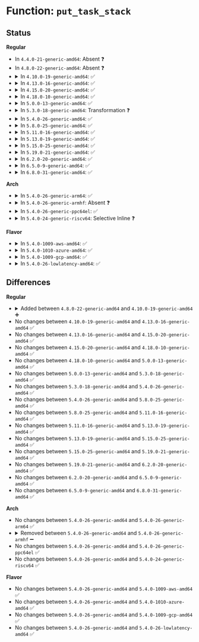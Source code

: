 # Function: <code>put_task_stack</code>

## Status
<b>Regular</b>
<ul>
<li>
In <code>4.4.0-21-generic-amd64</code>: Absent ❓
</li>
<li>
In <code>4.8.0-22-generic-amd64</code>: Absent ❓
</li>
<li>
<details>
<summary>In <code>4.10.0-19-generic-amd64</code>: ✅</summary>

```c
void put_task_stack(struct task_struct * tsk)
```

```json
{
  "name": "put_task_stack",
  "collision_type": "Unique Global",
  "inline_type": "No",
  "funcs": [
    {
      "addr": 18446744071579387872,
      "name": "put_task_stack",
      "external": true,
      "loc": "kernel/fork.c:336",
      "file": "kernel/fork.c",
      "inline": "seen, unknown",
      "caller_inline": [],
      "caller_func": [
        "arch/x86/kernel/process.c:get_wchan",
        "arch/x86/kernel/stacktrace.c:save_stack_trace_tsk",
        "kernel/sched/core.c:sched_show_task",
        "kernel/sched/core.c:finish_task_switch",
        "lib/syscall.c:collect_syscall",
        "lib/syscall.c:collect_syscall"
      ]
    }
  ],
  "symbols": [
    {
      "addr": 18446744071579387872,
      "name": "put_task_stack",
      "section": ".text",
      "bind": "STB_GLOBAL",
      "size": 277
    }
  ]
}
```
</details>
</li>
<li>
<details>
<summary>In <code>4.13.0-16-generic-amd64</code>: ✅</summary>

```c
void put_task_stack(struct task_struct * tsk)
```

```json
{
  "name": "put_task_stack",
  "collision_type": "Unique Global",
  "inline_type": "No",
  "funcs": [
    {
      "addr": 18446744071579375360,
      "name": "put_task_stack",
      "external": true,
      "loc": "kernel/fork.c:360",
      "file": "kernel/fork.c",
      "inline": "seen, unknown",
      "caller_inline": [],
      "caller_func": [
        "arch/x86/kernel/process.c:get_wchan",
        "kernel/sched/core.c:finish_task_switch",
        "lib/syscall.c:collect_syscall",
        "lib/syscall.c:collect_syscall"
      ]
    }
  ],
  "symbols": [
    {
      "addr": 18446744071579375360,
      "name": "put_task_stack",
      "section": ".text",
      "bind": "STB_GLOBAL",
      "size": 210
    }
  ]
}
```
</details>
</li>
<li>
<details>
<summary>In <code>4.15.0-20-generic-amd64</code>: ✅</summary>

```c
void put_task_stack(struct task_struct * tsk)
```

```json
{
  "name": "put_task_stack",
  "collision_type": "Unique Global",
  "inline_type": "No",
  "funcs": [
    {
      "addr": 18446744071579402208,
      "name": "put_task_stack",
      "external": true,
      "loc": "kernel/fork.c:366",
      "file": "kernel/fork.c",
      "inline": "seen, unknown",
      "caller_inline": [],
      "caller_func": [
        "arch/x86/kernel/process.c:get_wchan",
        "arch/x86/kernel/stacktrace.c:save_stack_trace_tsk_reliable",
        "arch/x86/kernel/stacktrace.c:save_stack_trace_tsk",
        "kernel/sched/core.c:finish_task_switch",
        "fs/proc/array.c:do_task_stat",
        "lib/syscall.c:collect_syscall",
        "lib/syscall.c:collect_syscall"
      ]
    }
  ],
  "symbols": [
    {
      "addr": 18446744071579402208,
      "name": "put_task_stack",
      "section": ".text",
      "bind": "STB_GLOBAL",
      "size": 215
    }
  ]
}
```
</details>
</li>
<li>
<details>
<summary>In <code>4.18.0-10-generic-amd64</code>: ✅</summary>

```c
void put_task_stack(struct task_struct * tsk)
```

```json
{
  "name": "put_task_stack",
  "collision_type": "Unique Global",
  "inline_type": "No",
  "funcs": [
    {
      "addr": 18446744071579417904,
      "name": "put_task_stack",
      "external": true,
      "loc": "kernel/fork.c:392",
      "file": "kernel/fork.c",
      "inline": "seen, unknown",
      "caller_inline": [],
      "caller_func": [
        "arch/x86/kernel/process.c:get_wchan",
        "arch/x86/kernel/stacktrace.c:save_stack_trace_tsk_reliable",
        "arch/x86/kernel/stacktrace.c:save_stack_trace_tsk",
        "kernel/sched/core.c:finish_task_switch",
        "fs/proc/array.c:do_task_stat",
        "lib/syscall.c:collect_syscall",
        "lib/syscall.c:collect_syscall"
      ]
    }
  ],
  "symbols": [
    {
      "addr": 18446744071579417904,
      "name": "put_task_stack",
      "section": ".text",
      "bind": "STB_GLOBAL",
      "size": 217
    }
  ]
}
```
</details>
</li>
<li>
<details>
<summary>In <code>5.0.0-13-generic-amd64</code>: ✅</summary>

```c
void put_task_stack(struct task_struct * tsk)
```

```json
{
  "name": "put_task_stack",
  "collision_type": "Unique Global",
  "inline_type": "No",
  "funcs": [
    {
      "addr": 18446744071579448752,
      "name": "put_task_stack",
      "external": true,
      "loc": "kernel/fork.c:435",
      "file": "kernel/fork.c",
      "inline": "seen, unknown",
      "caller_inline": [],
      "caller_func": [
        "arch/x86/kernel/process.c:get_wchan",
        "arch/x86/kernel/stacktrace.c:save_stack_trace_tsk_reliable",
        "arch/x86/kernel/stacktrace.c:save_stack_trace_tsk",
        "kernel/sched/core.c:finish_task_switch",
        "fs/proc/array.c:do_task_stat",
        "lib/syscall.c:collect_syscall",
        "lib/syscall.c:collect_syscall"
      ]
    }
  ],
  "symbols": [
    {
      "addr": 18446744071579448752,
      "name": "put_task_stack",
      "section": ".text",
      "bind": "STB_GLOBAL",
      "size": 373
    }
  ]
}
```
</details>
</li>
<li>
<details>
<summary>In <code>5.3.0-18-generic-amd64</code>: Transformation ❓</summary>

```c
void put_task_stack(struct task_struct * tsk)
```

```json
{
  "name": "put_task_stack",
  "collision_type": "Unique Global",
  "inline_type": "No",
  "funcs": [
    {
      "addr": 0,
      "name": "put_task_stack",
      "external": true,
      "loc": "kernel/fork.c:441",
      "file": "kernel/fork.c",
      "inline": "seen, unknown",
      "caller_inline": [],
      "caller_func": [
        "arch/x86/kernel/process.c:get_wchan",
        "kernel/fork.c:copy_process",
        "kernel/sched/core.c:finish_task_switch",
        "kernel/stacktrace.c:stack_trace_save_tsk_reliable",
        "kernel/stacktrace.c:stack_trace_save_tsk",
        "fs/proc/array.c:do_task_stat",
        "lib/syscall.c:collect_syscall",
        "lib/syscall.c:collect_syscall",
        "lib/syscall.c:collect_syscall"
      ]
    }
  ],
  "symbols": [
    {
      "addr": 18446744071579478965,
      "name": "put_task_stack.cold",
      "section": ".text",
      "bind": "STB_LOCAL",
      "size": 19
    },
    {
      "addr": 18446744071579466960,
      "name": "put_task_stack",
      "section": ".text",
      "bind": "STB_GLOBAL",
      "size": 325
    }
  ]
}
```
</details>
</li>
<li>
<details>
<summary>In <code>5.4.0-26-generic-amd64</code>: ✅</summary>

```c
void put_task_stack(struct task_struct * tsk)
```

```json
{
  "name": "put_task_stack",
  "collision_type": "Unique Global",
  "inline_type": "No",
  "funcs": [
    {
      "addr": 18446744071579493264,
      "name": "put_task_stack",
      "external": true,
      "loc": "kernel/fork.c:450",
      "file": "kernel/fork.c",
      "inline": "seen, unknown",
      "caller_inline": [],
      "caller_func": [
        "arch/x86/kernel/process.c:get_wchan",
        "kernel/fork.c:copy_process",
        "kernel/sched/core.c:finish_task_switch",
        "kernel/stacktrace.c:stack_trace_save_tsk_reliable",
        "kernel/stacktrace.c:stack_trace_save_tsk",
        "fs/proc/array.c:do_task_stat",
        "lib/syscall.c:collect_syscall",
        "lib/syscall.c:collect_syscall",
        "lib/syscall.c:collect_syscall"
      ]
    }
  ],
  "symbols": [
    {
      "addr": 18446744071579493264,
      "name": "put_task_stack",
      "section": ".text",
      "bind": "STB_GLOBAL",
      "size": 329
    }
  ]
}
```
</details>
</li>
<li>
<details>
<summary>In <code>5.8.0-25-generic-amd64</code>: ✅</summary>

```c
void put_task_stack(struct task_struct * tsk)
```

```json
{
  "name": "put_task_stack",
  "collision_type": "Unique Global",
  "inline_type": "No",
  "funcs": [
    {
      "addr": 18446744071579523456,
      "name": "put_task_stack",
      "external": true,
      "loc": "kernel/fork.c:455",
      "file": "kernel/fork.c",
      "inline": "seen, unknown",
      "caller_inline": [],
      "caller_func": [
        "arch/x86/kernel/process.c:get_wchan",
        "kernel/fork.c:copy_process",
        "kernel/sched/core.c:finish_task_switch",
        "kernel/stacktrace.c:stack_trace_save_tsk_reliable",
        "kernel/stacktrace.c:stack_trace_save_tsk",
        "fs/proc/array.c:do_task_stat",
        "lib/syscall.c:collect_syscall",
        "lib/syscall.c:collect_syscall"
      ]
    }
  ],
  "symbols": [
    {
      "addr": 18446744071579523456,
      "name": "put_task_stack",
      "section": ".text",
      "bind": "STB_GLOBAL",
      "size": 123
    }
  ]
}
```
</details>
</li>
<li>
<details>
<summary>In <code>5.11.0-16-generic-amd64</code>: ✅</summary>

```c
void put_task_stack(struct task_struct * tsk)
```

```json
{
  "name": "put_task_stack",
  "collision_type": "Unique Global",
  "inline_type": "No",
  "funcs": [
    {
      "addr": 18446744071579505008,
      "name": "put_task_stack",
      "external": true,
      "loc": "kernel/fork.c:441",
      "file": "kernel/fork.c",
      "inline": "seen, unknown",
      "caller_inline": [],
      "caller_func": [
        "arch/x86/kernel/process.c:get_wchan",
        "kernel/fork.c:copy_process",
        "kernel/stacktrace.c:stack_trace_save_tsk_reliable",
        "kernel/stacktrace.c:stack_trace_save_tsk",
        "fs/proc/array.c:do_task_stat",
        "lib/syscall.c:collect_syscall",
        "lib/syscall.c:collect_syscall"
      ]
    }
  ],
  "symbols": [
    {
      "addr": 18446744071579505008,
      "name": "put_task_stack",
      "section": ".text",
      "bind": "STB_GLOBAL",
      "size": 310
    }
  ]
}
```
</details>
</li>
<li>
<details>
<summary>In <code>5.13.0-19-generic-amd64</code>: ✅</summary>

```c
void put_task_stack(struct task_struct * tsk)
```

```json
{
  "name": "put_task_stack",
  "collision_type": "Unique Global",
  "inline_type": "No",
  "funcs": [
    {
      "addr": 18446744071579508448,
      "name": "put_task_stack",
      "external": true,
      "loc": "kernel/fork.c:445",
      "file": "kernel/fork.c",
      "inline": "seen, unknown",
      "caller_inline": [],
      "caller_func": [
        "arch/x86/kernel/process.c:get_wchan",
        "kernel/fork.c:copy_process",
        "kernel/stacktrace.c:stack_trace_save_tsk_reliable",
        "kernel/stacktrace.c:stack_trace_save_tsk",
        "kernel/bpf/stackmap.c:bpf_get_task_stack",
        "fs/proc/array.c:do_task_stat",
        "lib/syscall.c:collect_syscall",
        "lib/syscall.c:collect_syscall"
      ]
    }
  ],
  "symbols": [
    {
      "addr": 18446744071579508448,
      "name": "put_task_stack",
      "section": ".text",
      "bind": "STB_GLOBAL",
      "size": 311
    }
  ]
}
```
</details>
</li>
<li>
<details>
<summary>In <code>5.15.0-25-generic-amd64</code>: ✅</summary>

```c
void put_task_stack(struct task_struct * tsk)
```

```json
{
  "name": "put_task_stack",
  "collision_type": "Unique Global",
  "inline_type": "No",
  "funcs": [
    {
      "addr": 18446744071579577536,
      "name": "put_task_stack",
      "external": true,
      "loc": "kernel/fork.c:445",
      "file": "kernel/fork.c",
      "inline": "seen, unknown",
      "caller_inline": [],
      "caller_func": [
        "arch/x86/kernel/process.c:get_wchan",
        "kernel/fork.c:copy_process",
        "kernel/stacktrace.c:stack_trace_save_tsk_reliable",
        "kernel/stacktrace.c:stack_trace_save_tsk",
        "kernel/bpf/stackmap.c:bpf_get_task_stack",
        "fs/proc/array.c:do_task_stat",
        "lib/syscall.c:collect_syscall",
        "lib/syscall.c:collect_syscall"
      ]
    }
  ],
  "symbols": [
    {
      "addr": 18446744071579577536,
      "name": "put_task_stack",
      "section": ".text",
      "bind": "STB_GLOBAL",
      "size": 317
    }
  ]
}
```
</details>
</li>
<li>
<details>
<summary>In <code>5.19.0-21-generic-amd64</code>: ✅</summary>

```c
void put_task_stack(struct task_struct * tsk)
```

```json
{
  "name": "put_task_stack",
  "collision_type": "Unique Global",
  "inline_type": "No",
  "funcs": [
    {
      "addr": 18446744071579668512,
      "name": "put_task_stack",
      "external": true,
      "loc": "kernel/fork.c:536",
      "file": "kernel/fork.c",
      "inline": "seen, unknown",
      "caller_inline": [],
      "caller_func": [
        "arch/x86/kernel/process.c:__get_wchan",
        "kernel/fork.c:copy_process",
        "kernel/stacktrace.c:stack_trace_save_tsk_reliable",
        "kernel/stacktrace.c:stack_trace_save_tsk",
        "kernel/bpf/stackmap.c:bpf_get_task_stack",
        "fs/proc/array.c:do_task_stat",
        "lib/syscall.c:collect_syscall",
        "lib/syscall.c:collect_syscall"
      ]
    }
  ],
  "symbols": [
    {
      "addr": 18446744071579668512,
      "name": "put_task_stack",
      "section": ".text",
      "bind": "STB_GLOBAL",
      "size": 228
    }
  ]
}
```
</details>
</li>
<li>
<details>
<summary>In <code>6.2.0-20-generic-amd64</code>: ✅</summary>

```c
void put_task_stack(struct task_struct * tsk)
```

```json
{
  "name": "put_task_stack",
  "collision_type": "Unique Global",
  "inline_type": "No",
  "funcs": [
    {
      "addr": 18446744071579788528,
      "name": "put_task_stack",
      "external": true,
      "loc": "kernel/fork.c:534",
      "file": "kernel/fork.c",
      "inline": "seen, unknown",
      "caller_inline": [],
      "caller_func": [
        "arch/x86/kernel/process.c:__get_wchan",
        "kernel/fork.c:copy_process",
        "kernel/stacktrace.c:stack_trace_save_tsk_reliable",
        "kernel/stacktrace.c:stack_trace_save_tsk",
        "kernel/bpf/stackmap.c:bpf_get_task_stack",
        "fs/proc/array.c:do_task_stat",
        "lib/syscall.c:collect_syscall",
        "lib/syscall.c:collect_syscall"
      ]
    }
  ],
  "symbols": [
    {
      "addr": 18446744071579788528,
      "name": "put_task_stack",
      "section": ".text",
      "bind": "STB_GLOBAL",
      "size": 228
    }
  ]
}
```
</details>
</li>
<li>
<details>
<summary>In <code>6.5.0-9-generic-amd64</code>: ✅</summary>

```c
void put_task_stack(struct task_struct * tsk)
```

```json
{
  "name": "put_task_stack",
  "collision_type": "Unique Global",
  "inline_type": "No",
  "funcs": [
    {
      "addr": 18446744071579836000,
      "name": "put_task_stack",
      "external": true,
      "loc": "kernel/fork.c:598",
      "file": "kernel/fork.c",
      "inline": "seen, unknown",
      "caller_inline": [],
      "caller_func": [
        "arch/x86/kernel/process.c:__get_wchan",
        "kernel/fork.c:copy_process",
        "kernel/stacktrace.c:stack_trace_save_tsk_reliable",
        "kernel/stacktrace.c:stack_trace_save_tsk",
        "kernel/bpf/stackmap.c:bpf_get_task_stack",
        "fs/proc/array.c:do_task_stat",
        "lib/syscall.c:collect_syscall",
        "lib/syscall.c:collect_syscall"
      ]
    }
  ],
  "symbols": [
    {
      "addr": 18446744071579836000,
      "name": "put_task_stack",
      "section": ".text",
      "bind": "STB_GLOBAL",
      "size": 228
    }
  ]
}
```
</details>
</li>
<li>
<details>
<summary>In <code>6.8.0-31-generic-amd64</code>: ✅</summary>

```c
void put_task_stack(struct task_struct * tsk)
```

```json
{
  "name": "put_task_stack",
  "collision_type": "Unique Global",
  "inline_type": "No",
  "funcs": [
    {
      "addr": 18446744071579876032,
      "name": "put_task_stack",
      "external": true,
      "loc": "kernel/fork.c:578",
      "file": "kernel/fork.c",
      "inline": "seen, unknown",
      "caller_inline": [],
      "caller_func": [
        "arch/x86/kernel/process.c:__get_wchan",
        "kernel/fork.c:copy_process",
        "kernel/stacktrace.c:stack_trace_save_tsk_reliable",
        "kernel/stacktrace.c:stack_trace_save_tsk",
        "kernel/bpf/stackmap.c:bpf_get_task_stack",
        "fs/proc/array.c:do_task_stat",
        "lib/syscall.c:collect_syscall",
        "lib/syscall.c:collect_syscall"
      ]
    }
  ],
  "symbols": [
    {
      "addr": 18446744071579876032,
      "name": "put_task_stack",
      "section": ".text",
      "bind": "STB_GLOBAL",
      "size": 228
    }
  ]
}
```
</details>
</li>
</ul>
<b>Arch</b>
<ul>
<li>
<details>
<summary>In <code>5.4.0-26-generic-arm64</code>: ✅</summary>

```c
void put_task_stack(struct task_struct * tsk)
```

```json
{
  "name": "put_task_stack",
  "collision_type": "Unique Global",
  "inline_type": "No",
  "funcs": [
    {
      "addr": 18446603336490626872,
      "name": "put_task_stack",
      "external": true,
      "loc": "kernel/fork.c:450",
      "file": "kernel/fork.c",
      "inline": "seen, unknown",
      "caller_inline": [],
      "caller_func": [
        "arch/arm64/kernel/process.c:get_wchan",
        "arch/arm64/kernel/stacktrace.c:__save_stack_trace",
        "arch/arm64/kernel/traps.c:dump_backtrace",
        "kernel/fork.c:copy_process",
        "kernel/sched/core.c:finish_task_switch",
        "fs/proc/array.c:do_task_stat"
      ]
    }
  ],
  "symbols": [
    {
      "addr": 18446603336490626872,
      "name": "put_task_stack",
      "section": ".text",
      "bind": "STB_GLOBAL",
      "size": 116
    }
  ]
}
```
</details>
</li>
<li>
<details>
<summary>In <code>5.4.0-26-generic-armhf</code>: Absent ❓</summary>

```json
{
  "name": "put_task_stack",
  "collision_type": "Static Duplication",
  "inline_type": "Full",
  "funcs": [
    {
      "addr": 0,
      "name": "put_task_stack",
      "external": false,
      "loc": "include/linux/sched/task_stack.h:75",
      "file": "kernel/fork.c",
      "inline": "declared, inlined",
      "caller_inline": [],
      "caller_func": []
    },
    {
      "addr": 0,
      "name": "put_task_stack",
      "external": false,
      "loc": "include/linux/sched/task_stack.h:75",
      "file": "kernel/sched/core.c",
      "inline": "declared, inlined",
      "caller_inline": [],
      "caller_func": []
    },
    {
      "addr": 3227561480,
      "name": "put_task_stack",
      "external": false,
      "loc": "include/linux/sched/task_stack.h:75",
      "file": "fs/proc/array.c",
      "inline": "declared, inlined",
      "caller_inline": [
        "fs/proc/array.c:do_task_stat"
      ],
      "caller_func": []
    },
    {
      "addr": 0,
      "name": "put_task_stack",
      "external": false,
      "loc": "include/linux/sched/task_stack.h:75",
      "file": "lib/syscall.c",
      "inline": "declared, inlined",
      "caller_inline": [],
      "caller_func": []
    }
  ],
  "symbols": []
}
```
</details>
</li>
<li>
<details>
<summary>In <code>5.4.0-26-generic-ppc64el</code>: ✅</summary>

```c
void put_task_stack(struct task_struct * tsk)
```

```json
{
  "name": "put_task_stack",
  "collision_type": "Unique Global",
  "inline_type": "No",
  "funcs": [
    {
      "addr": 13835058055283444896,
      "name": "put_task_stack",
      "external": true,
      "loc": "kernel/fork.c:450",
      "file": "kernel/fork.c",
      "inline": "seen, unknown",
      "caller_inline": [],
      "caller_func": [
        "arch/powerpc/kernel/process.c:show_stack",
        "arch/powerpc/kernel/process.c:get_wchan",
        "arch/powerpc/kernel/stacktrace.c:save_stack_trace_tsk_reliable",
        "kernel/fork.c:copy_process",
        "kernel/sched/core.c:finish_task_switch",
        "fs/proc/array.c:do_task_stat"
      ]
    }
  ],
  "symbols": [
    {
      "addr": 13835058055283444896,
      "name": "put_task_stack",
      "section": ".text",
      "bind": "STB_GLOBAL",
      "size": 188
    }
  ]
}
```
</details>
</li>
<li>
<details>
<summary>In <code>5.4.0-24-generic-riscv64</code>: Selective Inline ❓</summary>

```c
void put_task_stack(struct task_struct * tsk)
```

```json
{
  "name": "put_task_stack",
  "collision_type": "Unique Global",
  "inline_type": "Selective",
  "funcs": [
    {
      "addr": 18446743936271384850,
      "name": "put_task_stack",
      "external": true,
      "loc": "kernel/fork.c:450",
      "file": "kernel/fork.c",
      "inline": "not declared, inlined",
      "caller_inline": [
        "kernel/fork.c:copy_process"
      ],
      "caller_func": [
        "kernel/sched/core.c:finish_task_switch",
        "fs/proc/array.c:do_task_stat"
      ]
    }
  ],
  "symbols": [
    {
      "addr": 18446743936271383338,
      "name": "put_task_stack",
      "section": ".text",
      "bind": "STB_GLOBAL",
      "size": 74
    }
  ]
}
```
</details>
</li>
</ul>
<b>Flavor</b>
<ul>
<li>
<details>
<summary>In <code>5.4.0-1009-aws-amd64</code>: ✅</summary>

```c
void put_task_stack(struct task_struct * tsk)
```

```json
{
  "name": "put_task_stack",
  "collision_type": "Unique Global",
  "inline_type": "No",
  "funcs": [
    {
      "addr": 18446744071579466928,
      "name": "put_task_stack",
      "external": true,
      "loc": "kernel/fork.c:450",
      "file": "kernel/fork.c",
      "inline": "seen, unknown",
      "caller_inline": [],
      "caller_func": [
        "arch/x86/kernel/process.c:get_wchan",
        "kernel/fork.c:copy_process",
        "kernel/sched/core.c:finish_task_switch",
        "kernel/stacktrace.c:stack_trace_save_tsk_reliable",
        "kernel/stacktrace.c:stack_trace_save_tsk",
        "fs/proc/array.c:do_task_stat",
        "lib/syscall.c:collect_syscall",
        "lib/syscall.c:collect_syscall",
        "lib/syscall.c:collect_syscall"
      ]
    }
  ],
  "symbols": [
    {
      "addr": 18446744071579466928,
      "name": "put_task_stack",
      "section": ".text",
      "bind": "STB_GLOBAL",
      "size": 329
    }
  ]
}
```
</details>
</li>
<li>
<details>
<summary>In <code>5.4.0-1010-azure-amd64</code>: ✅</summary>

```c
void put_task_stack(struct task_struct * tsk)
```

```json
{
  "name": "put_task_stack",
  "collision_type": "Unique Global",
  "inline_type": "No",
  "funcs": [
    {
      "addr": 18446744071579395872,
      "name": "put_task_stack",
      "external": true,
      "loc": "kernel/fork.c:450",
      "file": "kernel/fork.c",
      "inline": "seen, unknown",
      "caller_inline": [],
      "caller_func": [
        "arch/x86/kernel/process.c:get_wchan",
        "kernel/fork.c:copy_process",
        "kernel/sched/core.c:finish_task_switch",
        "kernel/stacktrace.c:stack_trace_save_tsk_reliable",
        "kernel/stacktrace.c:stack_trace_save_tsk",
        "fs/proc/array.c:do_task_stat",
        "lib/syscall.c:collect_syscall",
        "lib/syscall.c:collect_syscall",
        "lib/syscall.c:collect_syscall"
      ]
    }
  ],
  "symbols": [
    {
      "addr": 18446744071579395872,
      "name": "put_task_stack",
      "section": ".text",
      "bind": "STB_GLOBAL",
      "size": 309
    }
  ]
}
```
</details>
</li>
<li>
<details>
<summary>In <code>5.4.0-1009-gcp-amd64</code>: ✅</summary>

```c
void put_task_stack(struct task_struct * tsk)
```

```json
{
  "name": "put_task_stack",
  "collision_type": "Unique Global",
  "inline_type": "No",
  "funcs": [
    {
      "addr": 18446744071579466848,
      "name": "put_task_stack",
      "external": true,
      "loc": "kernel/fork.c:450",
      "file": "kernel/fork.c",
      "inline": "seen, unknown",
      "caller_inline": [],
      "caller_func": [
        "arch/x86/kernel/process.c:get_wchan",
        "kernel/fork.c:copy_process",
        "kernel/sched/core.c:finish_task_switch",
        "kernel/stacktrace.c:stack_trace_save_tsk_reliable",
        "kernel/stacktrace.c:stack_trace_save_tsk",
        "fs/proc/array.c:do_task_stat",
        "lib/syscall.c:collect_syscall",
        "lib/syscall.c:collect_syscall",
        "lib/syscall.c:collect_syscall"
      ]
    }
  ],
  "symbols": [
    {
      "addr": 18446744071579466848,
      "name": "put_task_stack",
      "section": ".text",
      "bind": "STB_GLOBAL",
      "size": 329
    }
  ]
}
```
</details>
</li>
<li>
<details>
<summary>In <code>5.4.0-26-lowlatency-amd64</code>: ✅</summary>

```c
void put_task_stack(struct task_struct * tsk)
```

```json
{
  "name": "put_task_stack",
  "collision_type": "Unique Global",
  "inline_type": "No",
  "funcs": [
    {
      "addr": 18446744071579498592,
      "name": "put_task_stack",
      "external": true,
      "loc": "kernel/fork.c:450",
      "file": "kernel/fork.c",
      "inline": "seen, unknown",
      "caller_inline": [],
      "caller_func": [
        "arch/x86/kernel/process.c:get_wchan",
        "kernel/fork.c:copy_process",
        "kernel/sched/core.c:finish_task_switch",
        "kernel/stacktrace.c:stack_trace_save_tsk_reliable",
        "kernel/stacktrace.c:stack_trace_save_tsk",
        "fs/proc/array.c:do_task_stat",
        "lib/syscall.c:collect_syscall",
        "lib/syscall.c:collect_syscall",
        "lib/syscall.c:collect_syscall"
      ]
    }
  ],
  "symbols": [
    {
      "addr": 18446744071579498592,
      "name": "put_task_stack",
      "section": ".text",
      "bind": "STB_GLOBAL",
      "size": 329
    }
  ]
}
```
</details>
</li>
</ul>

## Differences
<b>Regular</b>
<ul>
<li>
<details>
<summary>Added between <code>4.8.0-22-generic-amd64</code> and <code>4.10.0-19-generic-amd64</code> ➕</summary>

```c
void put_task_stack(struct task_struct * tsk)
```
</details>
</li>
<li>
No changes between <code>4.10.0-19-generic-amd64</code> and <code>4.13.0-16-generic-amd64</code> ✅
</li>
<li>
No changes between <code>4.13.0-16-generic-amd64</code> and <code>4.15.0-20-generic-amd64</code> ✅
</li>
<li>
No changes between <code>4.15.0-20-generic-amd64</code> and <code>4.18.0-10-generic-amd64</code> ✅
</li>
<li>
No changes between <code>4.18.0-10-generic-amd64</code> and <code>5.0.0-13-generic-amd64</code> ✅
</li>
<li>
No changes between <code>5.0.0-13-generic-amd64</code> and <code>5.3.0-18-generic-amd64</code> ✅
</li>
<li>
No changes between <code>5.3.0-18-generic-amd64</code> and <code>5.4.0-26-generic-amd64</code> ✅
</li>
<li>
No changes between <code>5.4.0-26-generic-amd64</code> and <code>5.8.0-25-generic-amd64</code> ✅
</li>
<li>
No changes between <code>5.8.0-25-generic-amd64</code> and <code>5.11.0-16-generic-amd64</code> ✅
</li>
<li>
No changes between <code>5.11.0-16-generic-amd64</code> and <code>5.13.0-19-generic-amd64</code> ✅
</li>
<li>
No changes between <code>5.13.0-19-generic-amd64</code> and <code>5.15.0-25-generic-amd64</code> ✅
</li>
<li>
No changes between <code>5.15.0-25-generic-amd64</code> and <code>5.19.0-21-generic-amd64</code> ✅
</li>
<li>
No changes between <code>5.19.0-21-generic-amd64</code> and <code>6.2.0-20-generic-amd64</code> ✅
</li>
<li>
No changes between <code>6.2.0-20-generic-amd64</code> and <code>6.5.0-9-generic-amd64</code> ✅
</li>
<li>
No changes between <code>6.5.0-9-generic-amd64</code> and <code>6.8.0-31-generic-amd64</code> ✅
</li>
</ul>
<b>Arch</b>
<ul>
<li>
No changes between <code>5.4.0-26-generic-amd64</code> and <code>5.4.0-26-generic-arm64</code> ✅
</li>
<li>
<details>
<summary>Removed between <code>5.4.0-26-generic-amd64</code> and <code>5.4.0-26-generic-armhf</code> ➖</summary>

```c
void put_task_stack(struct task_struct * tsk)
```
</details>
</li>
<li>
No changes between <code>5.4.0-26-generic-amd64</code> and <code>5.4.0-26-generic-ppc64el</code> ✅
</li>
<li>
No changes between <code>5.4.0-26-generic-amd64</code> and <code>5.4.0-24-generic-riscv64</code> ✅
</li>
</ul>
<b>Flavor</b>
<ul>
<li>
No changes between <code>5.4.0-26-generic-amd64</code> and <code>5.4.0-1009-aws-amd64</code> ✅
</li>
<li>
No changes between <code>5.4.0-26-generic-amd64</code> and <code>5.4.0-1010-azure-amd64</code> ✅
</li>
<li>
No changes between <code>5.4.0-26-generic-amd64</code> and <code>5.4.0-1009-gcp-amd64</code> ✅
</li>
<li>
No changes between <code>5.4.0-26-generic-amd64</code> and <code>5.4.0-26-lowlatency-amd64</code> ✅
</li>
</ul>
